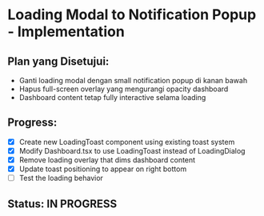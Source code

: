 # Loading Modal to Notification Popup - Implementation

## Plan yang Disetujui:
- Ganti loading modal dengan small notification popup di kanan bawah
- Hapus full-screen overlay yang mengurangi opacity dashboard
- Dashboard content tetap fully interactive selama loading

## Progress:
- [x] Create new LoadingToast component using existing toast system
- [x] Modify Dashboard.tsx to use LoadingToast instead of LoadingDialog
- [x] Remove loading overlay that dims dashboard content
- [x] Update toast positioning to appear on right bottom
- [ ] Test the loading behavior

## Status: IN PROGRESS
